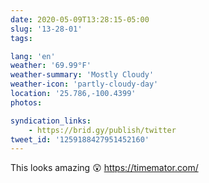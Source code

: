 ```yaml
---
date: 2020-05-09T13:28:15-05:00
slug: '13-28-01'
tags:

lang: 'en'
weather: '69.99°F'
weather-summary: 'Mostly Cloudy'
weather-icon: 'partly-cloudy-day'
location: '25.786,-100.4399'
photos:

syndication_links:
    - https://brid.gy/publish/twitter
tweet_id: '1259188427951452160'
---
```

This looks amazing 😲
https://timemator.com/